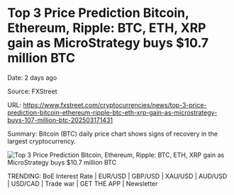 # Top 3 Price Prediction Bitcoin, Ethereum, Ripple: BTC, ETH, XRP gain as MicroStrategy buys $10.7 million BTC

Date: 2 days ago

Source: FXStreet

URL: https://www.fxstreet.com/cryptocurrencies/news/top-3-price-prediction-bitcoin-ethereum-ripple-btc-eth-xrp-gain-as-microstrategy-buys-107-million-btc-202503171431

Summary: Bitcoin (BTC) daily price chart shows signs of recovery in the largest cryptocurrency. 

![Top 3 Price Prediction Bitcoin, Ethereum, Ripple: BTC, ETH, XRP gain as MicroStrategy buys $10.7 million BTC](https://editorial.fxsstatic.com/images/i/BTC-neutral-object_Large.png)

TRENDING: BoE Interest Rate | EUR/USD | GBP/USD | XAU/USD | AUD/USD | USD/CAD | Trade war | GET THE APP | Newsletter
